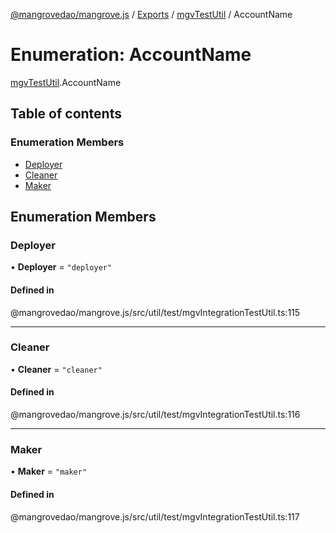 [@mangrovedao/mangrove.js](../README.md) / [Exports](../modules.md) / [mgvTestUtil](../modules/mgvTestUtil.md) / AccountName

# Enumeration: AccountName

[mgvTestUtil](../modules/mgvTestUtil.md).AccountName

## Table of contents

### Enumeration Members

- [Deployer](mgvTestUtil.AccountName.md#deployer)
- [Cleaner](mgvTestUtil.AccountName.md#cleaner)
- [Maker](mgvTestUtil.AccountName.md#maker)

## Enumeration Members

### <a id="deployer" name="deployer"></a> Deployer

• **Deployer** = ``"deployer"``

#### Defined in

@mangrovedao/mangrove.js/src/util/test/mgvIntegrationTestUtil.ts:115

___

### <a id="cleaner" name="cleaner"></a> Cleaner

• **Cleaner** = ``"cleaner"``

#### Defined in

@mangrovedao/mangrove.js/src/util/test/mgvIntegrationTestUtil.ts:116

___

### <a id="maker" name="maker"></a> Maker

• **Maker** = ``"maker"``

#### Defined in

@mangrovedao/mangrove.js/src/util/test/mgvIntegrationTestUtil.ts:117
